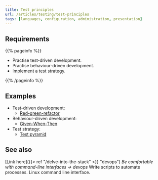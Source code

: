 ```yaml
---
title: Test principles
url: /articles/testing/test-principles
tags: [languages, configuration, administration, presentation]
---
```


## Requirements

{{% pageinfo %}}

* Practise test-driven development.
* Practise behaviour-driven development.
* Implement a test strategy.

{{% /pageinfo %}}

## Examples

* Test-driven development:
  * [Red-green-refactor](https://www.codecademy.com/article/tdd-red-green-refactor)
* Behaviour-driven development:
  * [Given-When-Then](https://en.wikipedia.org/wiki/Given-When-Then)
* Test strategy:
  * [Test pyramid](https://martinfowler.com/articles/practical-test-pyramid.html)

## See also

[Link here]({{< ref "/delve-into-the-stack" >}} "devops") *Be comfortable with command-line interfaces -> devops*
Write scripts to automate processes. Linux command line interface.

